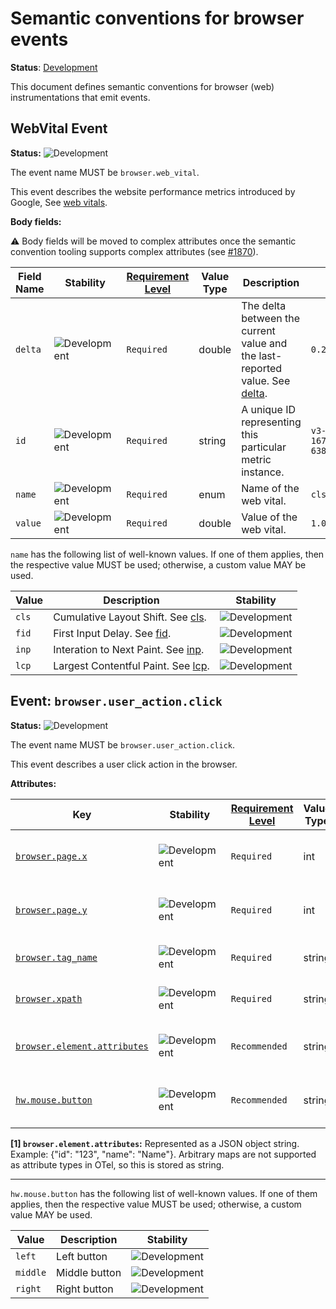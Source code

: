 <!--- Hugo front matter used to generate the website version of this page:
linkTitle: Events
--->

# Semantic conventions for browser events

**Status**: [Development][DocumentStatus]

This document defines semantic conventions for browser (web) instrumentations
that emit events.

## WebVital Event

<!-- semconv event.browser.web_vital -->
<!-- NOTE: THIS TEXT IS AUTOGENERATED. DO NOT EDIT BY HAND. -->
<!-- see templates/registry/markdown/snippet.md.j2 -->
<!-- prettier-ignore-start -->
<!-- markdownlint-capture -->
<!-- markdownlint-disable -->

**Status:** ![Development](https://img.shields.io/badge/-development-blue)

The event name MUST be `browser.web_vital`.

This event describes the website performance metrics introduced by Google, See [web vitals](https://web.dev/vitals).

**Body fields:**

:warning: Body fields will be moved to complex attributes once the
semantic convention tooling supports complex attributes
(see [#1870](https://github.com/open-telemetry/semantic-conventions/issues/1870)).

| Field Name | Stability | [Requirement Level](https://opentelemetry.io/docs/specs/semconv/general/attribute-requirement-level/) | Value Type | Description | Example Values |
|---|---|---|---|---|---|
| `delta` | ![Development](https://img.shields.io/badge/-development-blue) | `Required` | double | The delta between the current value and the last-reported value. See [delta](https://github.com/GoogleChrome/web-vitals?tab=readme-ov-file#report-only-the-delta-of-changes). | `0.2` |
| `id` | ![Development](https://img.shields.io/badge/-development-blue) | `Required` | string | A unique ID representing this particular metric instance. | `v3-1677874579383-6381583661209` |
| `name` | ![Development](https://img.shields.io/badge/-development-blue) | `Required` | enum | Name of the web vital. | `cls` |
| `value` | ![Development](https://img.shields.io/badge/-development-blue) | `Required` | double | Value of the web vital. | `1.0` |

`name` has the following list of well-known values. If one of them applies, then the respective value MUST be used; otherwise, a custom value MAY be used.

| Value  | Description | Stability |
|---|---|---|
| `cls` | Cumulative Layout Shift. See [cls](https://web.dev/articles/cls). | ![Development](https://img.shields.io/badge/-development-blue) |
| `fid` | First Input Delay. See [fid](https://web.dev/articles/fid). | ![Development](https://img.shields.io/badge/-development-blue) |
| `inp` | Interation to Next Paint. See [inp](https://web.dev/articles/inp). | ![Development](https://img.shields.io/badge/-development-blue) |
| `lcp` | Largest Contentful Paint. See [lcp](https://web.dev/articles/lcp). | ![Development](https://img.shields.io/badge/-development-blue) |

<!-- markdownlint-restore -->
<!-- prettier-ignore-end -->
<!-- END AUTOGENERATED TEXT -->
<!-- endsemconv -->

## Event: `browser.user_action.click`

<!-- semconv event.browser.user_action.click -->
<!-- NOTE: THIS TEXT IS AUTOGENERATED. DO NOT EDIT BY HAND. -->
<!-- see templates/registry/markdown/snippet.md.j2 -->
<!-- prettier-ignore-start -->
<!-- markdownlint-capture -->
<!-- markdownlint-disable -->

**Status:** ![Development](https://img.shields.io/badge/-development-blue)

The event name MUST be `browser.user_action.click`.

This event describes a user click action in the browser.

**Attributes:**

| Key | Stability | [Requirement Level](https://opentelemetry.io/docs/specs/semconv/general/attribute-requirement-level/) | Value Type | Description | Example Values |
|---|---|---|---|---|---|
| [`browser.page.x`](/docs/registry/attributes/browser.md) | ![Development](https://img.shields.io/badge/-development-blue) | `Required` | int | Click x (horizontal) coordinates (in pixels) relative to the entire document. | `10` |
| [`browser.page.y`](/docs/registry/attributes/browser.md) | ![Development](https://img.shields.io/badge/-development-blue) | `Required` | int | Click y (vertical) coordinates (in pixels) relative to the entire document. | `10` |
| [`browser.tag_name`](/docs/registry/attributes/browser.md) | ![Development](https://img.shields.io/badge/-development-blue) | `Required` | string | Target element tag name obtained via event.target.tagName. | `BUTTON` |
| [`browser.xpath`](/docs/registry/attributes/browser.md) | ![Development](https://img.shields.io/badge/-development-blue) | `Required` | string | Target element XPath using the XPathExpression API. | `//*[@id='testBtn']` |
| [`browser.element.attributes`](/docs/registry/attributes/browser.md) | ![Development](https://img.shields.io/badge/-development-blue) | `Recommended` | string | JSON-serialized map of data-otel-* attributes from the target element. [1] | `{"id": "123", "name": "Name"}` |
| [`hw.mouse.button`](/docs/registry/attributes/browser.md) | ![Development](https://img.shields.io/badge/-development-blue) | `Recommended` | string | User friendly name of the mouse button pressed. See [MouseEvent.buttons](https://developer.mozilla.org/en-US/docs/Web/API/MouseEvent/buttons#value). | `left` |

**[1] `browser.element.attributes`:** Represented as a JSON object string. Example: {"id": "123", "name": "Name"}. Arbitrary maps are not supported as attribute types in OTel, so this is stored as string.

---

`hw.mouse.button` has the following list of well-known values. If one of them applies, then the respective value MUST be used; otherwise, a custom value MAY be used.

| Value  | Description | Stability |
|---|---|---|
| `left` | Left button | ![Development](https://img.shields.io/badge/-development-blue) |
| `middle` | Middle button | ![Development](https://img.shields.io/badge/-development-blue) |
| `right` | Right button | ![Development](https://img.shields.io/badge/-development-blue) |

<!-- markdownlint-restore -->
<!-- prettier-ignore-end -->
<!-- END AUTOGENERATED TEXT -->
<!-- endsemconv -->

[DocumentStatus]: https://opentelemetry.io/docs/specs/otel/document-status
